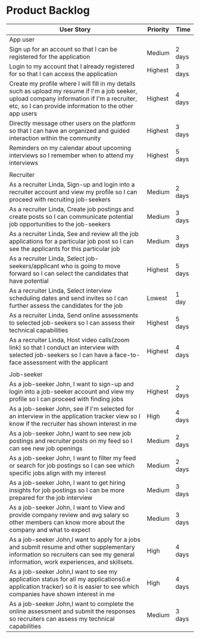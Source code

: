 # Product Backlog

 User Story |Priority| Time |
| ---------- | -------- |-------- |
| App user |
| Sign up for an account so that I can be registered for the application | Medium| 2 days |
| Login to my account that I already registered for so that I can access the application | Highest | 3 days |
| Create my profile where I will fill in my details such as upload my resume if I'm a job seeker, upload company information if I'm a recruiter, etc, so I can provide information to the other app users| Highest | 4 days |
| Directly message other users on the platform so that I can have an organized and guided interaction within the community | Highest | 3 days| 
| Reminders on my calendar about upcoming interviews so I remember when to attend my interviews | Highest | 5 days |
|            |
| Recruiter |
| As a recruiter Linda, Sign-up and login into a recruiter account and view my profile so I can proceed with recruiting job-seekers | Medium | 2 days |
| As a recruiter Linda, Create job postings and create posts so I can communicate potential job opportunities to the job-seekers | Medium | 3 days |
| As a recruiter Linda, See and review all the job applications for a particular job post so I can see the applicants for this particular job | Medium | 3 days
| As a recruiter Linda, Select job-seekers/applicant who is going to move forward so I can select the candidates that have potential | Highest | 5 days |
| As a recruiter Linda, Select interview scheduling dates and send invites so I can further assess the candidates for the job | Lowest | 1 day |
| As a recruiter Linda, Send online assessments to selected job-seekers so I can assess their technical capabilities | Highest | 5 days |
| As a recruiter Linda, Host video calls(zoom link) so that I conduct an interview with selected job-seekers so I can have a face-to-face assessment with the applicant | Highest | 4 days |
|            |
| Job-seeker |
| As a job-seeker John, I want to sign-up and login into a job-seeker account and view my profile so I can proceed with finding jobs | Highest | 2 days |
| As a job-seeker John,  see if I'm selected for an interview in the application tracker view so I know if the recruiter has shown interest in me | High | 4 days |
| As a job-seeker John,I want to see new job postings and recruiter posts on my feed so I can see new job openings | Medium | 2 days|
| As a job-seeker John, I want to filter my feed or search for job postings so I can see which specific jobs align with my interest | Medium | 2 days|
| As a job-seeker John, I want to get hiring insights for job postings so I can be more prepared for the job interview | Medium | 3 days|
| As a job-seeker John, I want to View and provide company review and avg salary so other members can know more about the company and what to expect | Medium | 3 days|
| As a job-seeker John,I want to apply for a jobs and submit resume and other supplementary information so recruiters can see my general information, work experiences, and skillsets. | High | 4 days|
| As a job-seeker John,I want to see my application status for all my applications(i.e application tracker) so it is easier to see which companies have shown interest in me | High | 4 days|
| As a job-seeker John,I want to complete the online assessment and submit the responses so recruiters can assess my technical capabilities | Medium | 3 days|
